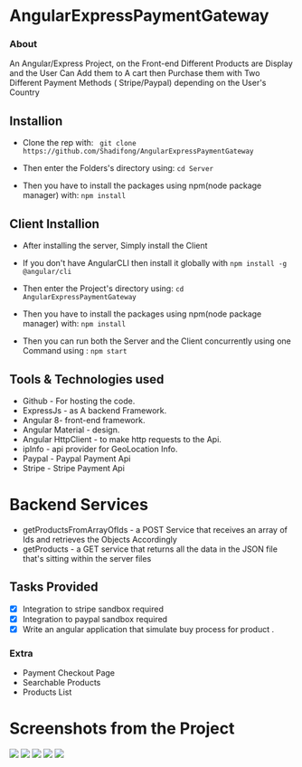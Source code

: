 # AngularExpressPaymentGateway
### About
An Angular/Express Project, on the Front-end Different Products are Display and the User Can Add them to A cart then
Purchase them with Two Different Payment Methods ( Stripe/Paypal) depending on the User's Country

## Installion
* Clone the rep with:
``` git clone https://github.com/Shadifong/AngularExpressPaymentGateway```

* Then enter the Folders's directory using:
```cd Server ```
* Then you have to install the packages using npm(node package manager) with:
``` npm install ```

## Client Installion
* After installing the server, Simply install the Client 

* If you don't have AngularCLI then install it globally with
```npm install -g @angular/cli ```

* Then enter the Project's directory using:
```cd AngularExpressPaymentGateway ```

* Then you have to install the packages using npm(node package manager) with:
``` npm install ```

* Then you can run both the Server and the Client concurrently using one Command using :
``` npm start ```


## Tools & Technologies used


* Github - For hosting the code.
* ExpressJs - as A backend Framework.
* Angular 8- front-end framework.
* Angular Material - design.
* Angular HttpClient - to make http requests to the Api.
* ipInfo - api provider for GeoLocation Info.
* Paypal - Paypal Payment Api
* Stripe - Stripe Payment Api

# Backend Services
* getProductsFromArrayOfIds - a POST Service that receives an array of Ids and retrieves the Objects Accordingly
* getProducts - a GET service that returns all the data in the JSON file that's sitting within the server files

## Tasks Provided

- [x] Integration to stripe sandbox required
- [x] Integration to paypal sandbox required
- [x] Write an angular application that simulate buy process for product .

### Extra
* Payment Checkout Page
* Searchable Products
* Products List



# Screenshots from the Project
![](https://i.imgur.com/UOW9LKO.png)
![](https://i.imgur.com/CerSJW6.png)
![](https://i.imgur.com/qIiqtrJ.png)
![](https://i.imgur.com/7Qr2EUU.png)
![](https://i.imgur.com/dIh9yLv.png)